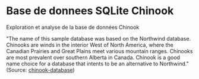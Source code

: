 # Base de donnees SQLite Chinook

Exploration et analyse de la base de données Chinook


"The name of this sample database was based on the Northwind database. Chinooks are winds in the interior West of North America, where the Canadian Prairies and Great Plains meet various mountain ranges. Chinooks are most prevalent over southern Alberta in Canada. Chinook is a good name choice for a database that intents to be an alternative to Northwind." (Source: [chinook-database](https://github.com/lerocha/chinook-database))

